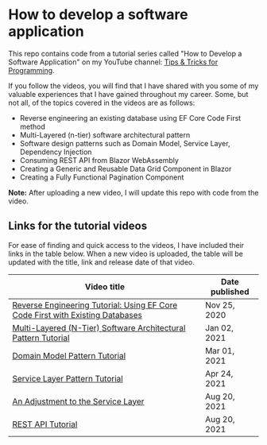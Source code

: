 # How to develop a software application

This repo contains code from a tutorial series called "How to Develop a Software Application" on my YouTube channel: [Tips & Tricks for Programming](https://www.youtube.com/@RoozbehShad).

If you follow the videos, you will find that I have shared with you some of my valuable experiences that I have gained throughout my career. Some, but not all, of the topics covered in the videos are as follows:

- Reverse engineering an existing database using EF Core Code First method
- Multi-Layered (n-tier) software architectural pattern
- Software design patterns such as Domain Model, Service Layer, Dependency Injection
- Consuming REST API from Blazor WebAssembly
- Creating a Generic and Reusable Data Grid Component in Blazor
- Creating a Fully Functional Pagination Component

**Note:** After uploading a new video, I will update this repo with code from the video.

## Links for the tutorial videos

For ease of finding and quick access to the videos, I have included their links in the table below. When a new video is uploaded, the table will be updated with the title, link and release date of that video.

| Video title                                                                                                    | Date published |
| -------------------------------------------------------------------------------------------------------------- | -------------- |
| [Reverse Engineering Tutorial: Using EF Core Code First with Existing Databases](https://youtu.be/5AqPo04YhvM) | Nov 25, 2020   |
| [Multi-Layered (N-Tier) Software Architectural Pattern Tutorial](https://youtu.be/ThxKMLjYUU4)                 | Jan 02, 2021   |
| [Domain Model Pattern Tutorial](https://youtu.be/ISskkiAh_G8)                                                  | Mar 01, 2021   |
| [Service Layer Pattern Tutorial](https://youtu.be/nyiMTsVMfyU)                                                 | Apr 24, 2021   |
| [An Adjustment to the Service Layer](https://youtu.be/D__uFkiwZFQ)                                             | Aug 20, 2021   |
| [REST API Tutorial](https://youtu.be/Wxb3eawo7fo)                                                              | Aug 20, 2021   |
